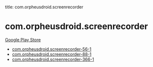 title: com.orpheusdroid.screenrecorder
# com.orpheusdroid.screenrecorder


[Google Play Store](https://play.google.com/store/apps/details?id=com.orpheusdroid.screenrecorder)


* [com.orpheusdroid.screenrecorder-56-1](./com.orpheusdroid.screenrecorder-56-1/)
* [com.orpheusdroid.screenrecorder-88-1](./com.orpheusdroid.screenrecorder-88-1/)
* [com.orpheusdroid.screenrecorder-366-1](./com.orpheusdroid.screenrecorder-366-1/)